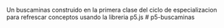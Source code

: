 Un buscaminas construido en la primera clase del ciclo de especializacion para refrescar conceptos usando la libreria p5.js
#   p 5 - b u s c a m i n a s  
 